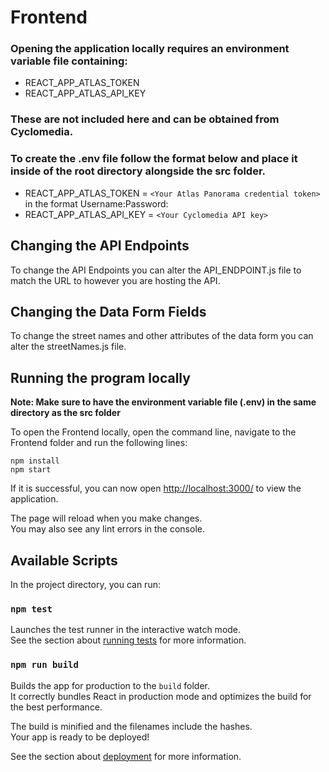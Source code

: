 # Frontend 
### Opening the application locally requires an environment variable file containing:

- REACT_APP_ATLAS_TOKEN
- REACT_APP_ATLAS_API_KEY

### These are not included here and can be obtained from Cyclomedia.

### To create the .env file follow the format below and place it inside of the root directory alongside the src folder. 

- REACT_APP_ATLAS_TOKEN =  `<Your Atlas Panorama credential token>` in the format Username:Password:
- REACT_APP_ATLAS_API_KEY = `<Your Cyclomedia API key> `

## Changing the API Endpoints 

To change the API Endpoints you can alter the API_ENDPOINT.js file to match the URL to however you are hosting the API.  

## Changing the Data Form Fields 

To change the street names and other attributes of the data form you can alter the streetNames.js file.

## Running the program locally 

**Note: Make sure to have the environment variable file (.env) in the same directory as the src folder**

To open the Frontend locally, open the command line, navigate to the Frontend folder and run the following lines:

```
npm install
npm start
```

If it is successful, you can now open [http://localhost:3000/](http://localhost:3000/) to view the application. 

The page will reload when you make changes.\
You may also see any lint errors in the console.

## Available Scripts

In the project directory, you can run:
### `npm test`

Launches the test runner in the interactive watch mode.\
See the section about [running tests](https://facebook.github.io/create-react-app/docs/running-tests) for more information.

### `npm run build`

Builds the app for production to the `build` folder.\
It correctly bundles React in production mode and optimizes the build for the best performance.

The build is minified and the filenames include the hashes.\
Your app is ready to be deployed!

See the section about [deployment](https://facebook.github.io/create-react-app/docs/deployment) for more information.

